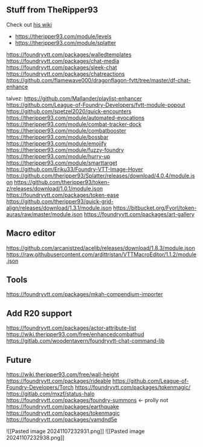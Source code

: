 
## Stuff from TheRipper93
Check out [his wiki](https://wiki.theripper93.com/)
- https://theripper93.com/module/levels
- https://theripper93.com/module/splatter

https://foundryvtt.com/packages/walledtemplates
https://foundryvtt.com/packages/chat-media
https://foundryvtt.com/packages/sleek-chat
https://foundryvtt.com/packages/chatreactions
https://github.com/flamewave000/dragonflagon-fvtt/tree/master/df-chat-enhance


talvez:
https://github.com/Mallander/playlist-enhancer
https://github.com/League-of-Foundry-Developers/fvtt-module-popout
https://github.com/spetzel2020/quick-encounters
https://theripper93.com/module/automated-evocations
https://theripper93.com/module/combat-tracker-dock
https://theripper93.com/module/combatbooster
https://theripper93.com/module/bossbar
https://theripper93.com/module/emojify
https://theripper93.com/module/fuzzy-foundry
https://theripper93.com/module/hurry-up
https://theripper93.com/module/smarttarget
https://github.com/Eriku33/Foundry-VTT-Image-Hover
https://github.com/theripper93/Splatter/releases/download/4.0.4/module.json
https://github.com/theripper93/token-z/releases/download/1.0.1/module.json
https://foundryvtt.com/packages/token-ease
https://github.com/theripper93/quick-grid-align/releases/download/1.3.1/module.json
https://bitbucket.org/Fyorl/token-auras/raw/master/module.json
https://foundryvtt.com/packages/art-gallery
## Macro editor
https://github.com/arcanistzed/acelib/releases/download/1.8.3/module.json
https://raw.githubusercontent.com/ardittristan/VTTMacroEditor/1.1.2/module.json

## Tools
https://foundryvtt.com/packages/mkah-compendium-importer

## Add R20 support
https://foundryvtt.com/packages/actor-attribute-list
https://wiki.theripper93.com/free/enhancedcombathud
https://gitlab.com/woodentavern/foundryvtt-chat-command-lib

## Future
https://wiki.theripper93.com/free/wall-height
https://foundryvtt.com/packages/rideable
https://github.com/League-of-Foundry-Developers/Torch
https://foundryvtt.com/packages/tokenmagic/
https://gitlab.com/mxzf/status-halo
https://foundryvtt.com/packages/foundry-summons <- prolly not
https://foundryvtt.com/packages/earthquake
https://foundryvtt.com/packages/tokenmagic
https://foundryvtt.com/packages/vamdnd5e


![[Pasted image 20241107232931.png]]
![[Pasted image 20241107232938.png]]
